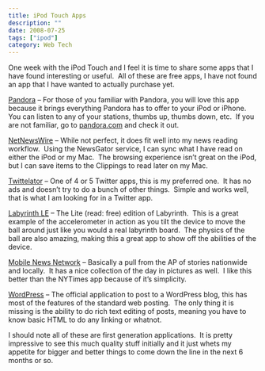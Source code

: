 ```yaml
---
title: iPod Touch Apps
description: ""
date: 2008-07-25
tags: ["ipod"]
category: Web Tech
---
```



<p>One week with the iPod Touch and I feel it is time to share some apps that I have found interesting or useful.&nbsp; All of these are free apps, I have not found an app that I have wanted to actually purchase yet.</p>

<p><a href="https://web.archive.org/web/20131211125405/http://phobos.apple.com/WebObjects/MZStore.woa/wa/viewSoftware?id=284035177&amp;mt=8">Pandora</a> – For those of you familiar with Pandora, you will love this app because it brings everything Pandora has to offer to your iPod or iPhone.&nbsp; You can listen to any of your stations, thumbs up, thumbs down, etc.&nbsp; If you are not familiar, go to <a href="https://web.archive.org/web/20131211125405/http://www.pandora.com/">pandora.com</a> and check it out.</p>

<p><a href="https://web.archive.org/web/20131211125405/http://phobos.apple.com/WebObjects/MZStore.woa/wa/viewSoftware?id=284881860&amp;mt=8">NetNewsWire</a> – While not perfect, it does fit well into my news reading workflow.&nbsp; Using the NewsGator service, I can sync what I have read on either the iPod or my Mac.&nbsp; The browsing experience isn’t great on the iPod, but I can save items to the Clippings to read later on my Mac.</p>

<p><a href="https://web.archive.org/web/20131211125405/http://phobos.apple.com/WebObjects/MZStore.woa/wa/viewSoftware?id=284698706&amp;mt=8">Twittelator</a> – One of 4 or 5 Twitter apps, this is my preferred one.&nbsp; It has no ads and doesn’t try to do a bunch of other things.&nbsp; Simple and works well, that is what I am looking for in a Twitter app.</p>

<p><a href="https://web.archive.org/web/20131211125405/http://phobos.apple.com/WebObjects/MZStore.woa/wa/viewSoftware?id=284940503&amp;mt=8">Labyrinth LE</a> – The Lite (read: free) edition of Labyrinth.&nbsp; This is a great example of the accelerometer in action as you tilt the device to move the ball around just like you would a real labyrinth board.&nbsp; The physics of the ball are also amazing, making this a great app to show off the abilities of the device.</p>

<p><a href="https://web.archive.org/web/20131211125405/http://phobos.apple.com/WebObjects/MZStore.woa/wa/viewSoftware?id=284901416&amp;mt=8">Mobile News Network</a> – Basically a pull from the AP of stories nationwide and locally.&nbsp; It has a nice collection of the day in pictures as well.&nbsp; I like this better than the NYTimes app because of it’s simplicity.</p>

<p><a href="https://web.archive.org/web/20131211125405/http://phobos.apple.com/WebObjects/MZStore.woa/wa/viewSoftware?id=285073074&amp;mt=8">WordPress</a> – The official application to post to a WordPress blog, this has most of the features of the standard web posting.&nbsp; The only thing it is missing is the ability to do rich text editing of posts, meaning you have to know basic HTML to do any linking or whatnot.</p>

<p>I should note all of these are first generation applications.&nbsp; It is pretty impressive to see this much quality stuff initially and it just whets my appetite for bigger and better things to come down the line in the next 6 months or so.</p>
